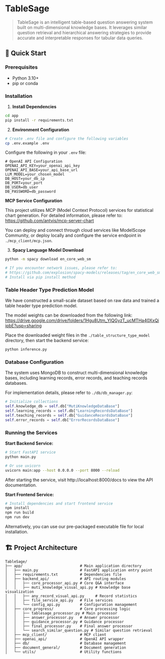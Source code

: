 # TableSage

> TableSage is an intelligent table-based question answering system built on multi-dimensional knowledge bases. It leverages similar question retrieval and hierarchical answering strategies to provide accurate and interpretable responses for tabular data queries.

## 🚀 Quick Start

### Prerequisites

- Python 3.10+
- pip or conda

### Installation

1. **Install Dependencies**

```bash
cd app
pip install -r requirements.txt
```

2. **Environment Configuration**

```bash
# Create .env file and configure the following variables
cp .env.example .env
```

Configure the following in your `.env` file:

```env
# OpenAI API Configuration
OPENAI_API_KEY=your_openai_api_key
OPENAI_API_BASE=your_api_base_url
LLM_MODEL=your_chosen_model
DB_HOST=your_db_ip
DB_PORT=your_port
DB_USER=db_user
DB_PASSWORD=db_password
```

**MCP Service Configuration**

This project utilizes MCP (Model Context Protocol) services for statistical chart generation. For detailed information, please refer to: https://github.com/antvis/mcp-server-chart

You can deploy and connect through cloud services like ModelScope Community, or deploy locally and configure the service endpoint in `./mcp_client/mcp.json`.

3. **Spacy Language Model Download**

```bash
python -m spacy download en_core_web_sm

# If you encounter network issues, please refer to:
# https://github.com/explosion/spacy-models/releases/tag/en_core_web_sm-3.8.0
# Install via pip install method
```

### Table Header Type Prediction Model

We have constructed a small-scale dataset based on raw data and trained a table header type prediction model.

The model weights can be downloaded from the following link:
https://drive.google.com/drive/folders/1Hgu8Utm_YlQGyzT_ucMTHa40XxQiipbE?usp=sharing

Place the downloaded weight files in the `./table_structure_type_model` directory, then start the backend service:

```bash
python inference.py
```

### Database Configuration

The system uses MongoDB to construct multi-dimensional knowledge bases, including learning records, error records, and teaching records databases.

For implementation details, please refer to `./db/db_manager.py`:

```python
# Initialize collections
self.knowledge_db = self.db["MutiKnowledgeDataBase"]
self.learning_records = self.db["LearningRecordsDataBase"]
self.teaching_records = self.db["GuidanceRecordsDataBase"] 
self.error_records = self.db["ErrorRecordsDataBase"]
```

### Running the Services

**Start Backend Service:**

```bash
# Start FastAPI service
python main.py

# Or use uvicorn
uvicorn main:app --host 0.0.0.0 --port 8000 --reload
```

After starting the service, visit http://localhost:8000/docs to view the API documentation.

**Start Frontend Service:**

```bash
# Install dependencies and start frontend service
npm install 
npm run build
npm run dev
```

Alternatively, you can use our pre-packaged executable file for local installation.

## 🏗️ Project Architecture

```
TableSage/
├── app/                          # Main application directory
│   ├── main.py                   # FastAPI application entry point
│   ├── requirements.txt          # Dependencies file
│   ├── backend_api/              # API routing modules
│   │   ├── core_processor_api.py # Core Q&A interface
│   │   ├── muti_knowledge_visual_api.py # Knowledge base visualization
│   │   ├── any_record_visual_api.py     # Record statistics
│   │   ├── file_service_api.py   # File services
│   │   └── config_api.py         # Configuration management
│   ├── core_progress/            # Core processing logic
│   │   ├── tablesage_processor.py # Main processor
│   │   ├── answer_processor.py   # Answer processor
│   │   ├── guidance_processor.py # Guidance processor
│   │   ├── final_processor.py    # Final answer processor
│   │   └── search_similar_question.py # Similar question retrieval
│   ├── mcp_client/               # MCP client
│   ├── openai_api/               # OpenAI API wrapper
│   ├── db/                       # Database management
│   ├── document_general/         # Document generation
│   └── utils/                    # Utility functions
```


